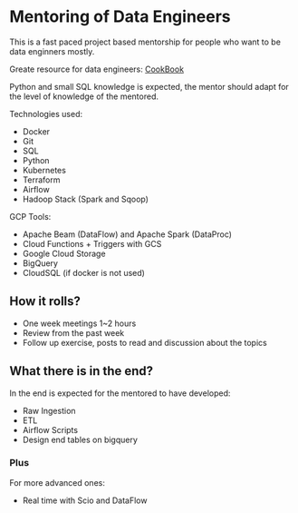 # Mentoring of Data Engineers

This is a fast paced project based mentorship for people who want to be data enginners mostly.

Greate resource for data engineers:
[CookBook](https://github.com/andkret/Cookbook/blob/master/sections/02-BasicSkills.md#get-familiar-with-git)

Python and small SQL knowledge is expected, the mentor should adapt for the level of knowledge of the mentored.

Technologies used:
- Docker
- Git
- SQL
- Python
- Kubernetes
- Terraform
- Airflow
- Hadoop Stack (Spark and Sqoop)


GCP Tools:
- Apache Beam (DataFlow) and Apache Spark (DataProc)
- Cloud Functions + Triggers with GCS 
- Google Cloud Storage 
- BigQuery
- CloudSQL (if docker is not used)

## How it rolls?

- One week meetings 1~2 hours
- Review from the past week 
- Follow up exercise, posts to read and discussion about the topics

## What there is in the end?

In the end is expected for the mentored to have developed:
- Raw Ingestion
- ETL
- Airflow Scripts 
- Design end tables on bigquery

### Plus

For more advanced ones:
- Real time with Scio and DataFlow